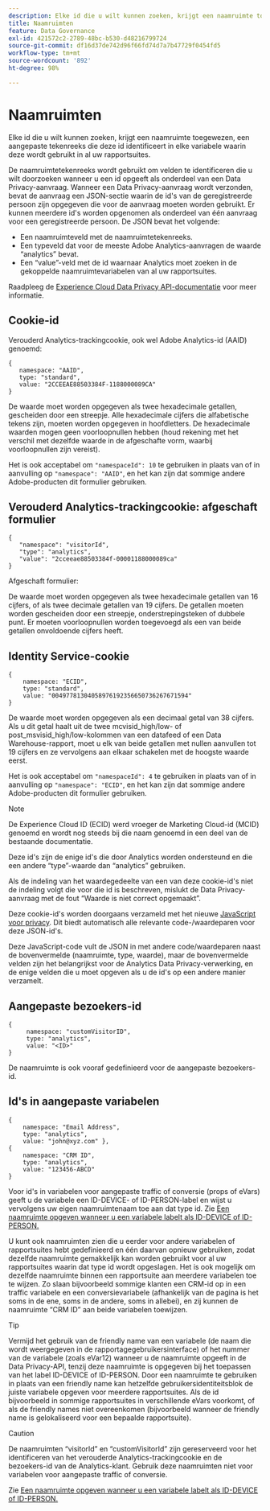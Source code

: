```yaml
---
description: Elke id die u wilt kunnen zoeken, krijgt een naamruimte toegewezen, een aangepaste tekenreeks die deze id identificeert in elke variabele waarin deze wordt gebruikt in al uw rapportsuites.
title: Naamruimten
feature: Data Governance
exl-id: 421572c2-2789-48bc-b530-d48216799724
source-git-commit: df16d37de742d96f66fd74d7a7b47729f0454fd5
workflow-type: tm+mt
source-wordcount: '892'
ht-degree: 98%

---
```


# Naamruimten

Elke id die u wilt kunnen zoeken, krijgt een naamruimte toegewezen, een aangepaste tekenreeks die deze id identificeert in elke variabele waarin deze wordt gebruikt in al uw rapportsuites.

De naamruimtetekenreeks wordt gebruikt om velden te identificeren die u wilt doorzoeken wanneer u een id opgeeft als onderdeel van een Data Privacy-aanvraag. Wanneer een Data Privacy-aanvraag wordt verzonden, bevat de aanvraag een JSON-sectie waarin de id&#39;s van de geregistreerde persoon zijn opgegeven die voor de aanvraag moeten worden gebruikt. Er kunnen meerdere id&#39;s worden opgenomen als onderdeel van één aanvraag voor een geregistreerde persoon. De JSON bevat het volgende:

* Een naamruimteveld met de naamruimtetekenreeks.
* Een typeveld dat voor de meeste Adobe Analytics-aanvragen de waarde “analytics” bevat.
* Een “value”-veld met de id waarnaar Analytics moet zoeken in de gekoppelde naamruimtevariabelen van al uw rapportsuites.

Raadpleeg de [Experience Cloud Data Privacy API-documentatie](https://experienceleague.adobe.com/docs/experience-platform/privacy/api/overview.html?lang=en) voor meer informatie.

## Cookie-id

Verouderd Analytics-trackingcookie, ook wel Adobe Analytics-id (AAID) genoemd:

```
{
   namespace: "AAID",
   type: "standard",
   value: "2CCEEAE88503384F-1188000089CA"
}
```

De waarde moet worden opgegeven als twee hexadecimale getallen, gescheiden door een streepje. Alle hexadecimale cijfers die alfabetische tekens zijn, moeten worden opgegeven in hoofdletters. De hexadecimale waarden mogen geen voorloopnullen hebben (houd rekening met het verschil met dezelfde waarde in de afgeschafte vorm, waarbij voorloopnullen zijn vereist).

Het is ook acceptabel om `"namespaceId": 10` te gebruiken in plaats van of in aanvulling op `"namespace": "AAID"`, en het kan zijn dat sommige andere Adobe-producten dit formulier gebruiken.

## Verouderd Analytics-trackingcookie: afgeschaft formulier

```
{
   "namespace": "visitorId",
   "type": "analytics",
   "value": "2cceeae88503384f-00001188000089ca"
}
```

Afgeschaft formulier:

De waarde moet worden opgegeven als twee hexadecimale getallen van 16 cijfers, of als twee decimale getallen van 19 cijfers. De getallen moeten worden gescheiden door een streepje, onderstrepingsteken of dubbele punt. Er moeten voorloopnullen worden toegevoegd als een van beide getallen onvoldoende cijfers heeft.

## Identity Service-cookie

```
{
    namespace: "ECID",
    type: "standard",
    value: "00497781304058976192356650736267671594"
}
```

De waarde moet worden opgegeven als een decimaal getal van 38 cijfers. Als u dit getal haalt uit de twee mcvisid\_high/low- of post\_msvisid\_high/low-kolommen van een datafeed of een Data Warehouse-rapport, moet u elk van beide getallen met nullen aanvullen tot 19 cijfers en ze vervolgens aan elkaar schakelen met de hoogste waarde eerst.

Het is ook acceptabel om `"namespaceId": 4` te gebruiken in plaats van of in aanvulling op `"namespace": "ECID"`, en het kan zijn dat sommige andere Adobe-producten dit formulier gebruiken.

>[!NOTE]
>
>De Experience Cloud ID (ECID) werd vroeger de Marketing Cloud-id (MCID) genoemd en wordt nog steeds bij die naam genoemd in een deel van de bestaande documentatie.
>
>Deze id&#39;s zijn de enige id&#39;s die door Analytics worden ondersteund en die een andere “type”-waarde dan “analytics” gebruiken.

Als de indeling van het waardegedeelte van een van deze cookie-id&#39;s niet de indeling volgt die voor die id is beschreven, mislukt de Data Privacy-aanvraag met de fout “Waarde is niet correct opgemaakt”.

Deze cookie-id&#39;s worden doorgaans verzameld met het nieuwe [JavaScript voor privacy](https://developer.adobe.com/experience-platform-apis/references/privacy-service/). Dit biedt automatisch alle relevante code-/waardeparen voor deze JSON-id&#39;s.

Deze JavaScript-code vult de JSON in met andere code/waardeparen naast de bovenvermelde (naamruimte, type, waarde), maar de bovenvermelde velden zijn het belangrijkst voor de Analytics Data Privacy-verwerking, en de enige velden die u moet opgeven als u de id&#39;s op een andere manier verzamelt.

## Aangepaste bezoekers-id

```
{
     namespace: "customVisitorID",
     type: "analytics",
     value: "<ID>"
}
```

De naamruimte is ook vooraf gedefinieerd voor de aangepaste bezoekers-id.

## Id&#39;s in aangepaste variabelen

```
{
    namespace: "Email Address",
    type: "analytics", 
    value: "john@xyz.com" }, 
{
    namespace: "CRM ID", 
    type: "analytics", 
    value: "123456-ABCD" 
}
```

Voor id&#39;s in variabelen voor aangepaste traffic of conversie (props of eVars) geeft u de variabele een ID-DEVICE- of ID-PERSON-label en wijst u vervolgens uw eigen naamruimtenaam toe aan dat type id. Zie [Een naamruimte opgeven wanneer u een variabele labelt als ID-DEVICE of ID-PERSON.](gdpr-labels.md)

U kunt ook naamruimten zien die u eerder voor andere variabelen of rapportsuites hebt gedefinieerd en één daarvan opnieuw gebruiken, zodat dezelfde naamruimte gemakkelijk kan worden gebruikt voor al uw rapportsuites waarin dat type id wordt opgeslagen. Het is ook mogelijk om dezelfde naamruimte binnen een rapportsuite aan meerdere variabelen toe te wijzen. Zo slaan bijvoorbeeld sommige klanten een CRM-id op in een traffic variabele en een conversievariabele (afhankelijk van de pagina is het soms in de ene, soms in de andere, soms in allebei), en zij kunnen de naamruimte “CRM ID” aan beide variabelen toewijzen.

>[!TIP]
>
>Vermijd het gebruik van de friendly name van een variabele (de naam die wordt weergegeven in de rapportagegebruikersinterface) of het nummer van de variabele (zoals eVar12) wanneer u de naamruimte opgeeft in de Data Privacy-API, tenzij deze naamruimte is opgegeven bij het toepassen van het label ID-DEVICE of ID-PERSON. Door een naamruimte te gebruiken in plaats van een friendly name kan hetzelfde gebruikersidentiteitsblok de juiste variabele opgeven voor meerdere rapportsuites. Als de id bijvoorbeeld in sommige rapportsuites in verschillende eVars voorkomt, of als de friendly names niet overeenkomen (bijvoorbeeld wanneer de friendly name is gelokaliseerd voor een bepaalde rapportsuite).

>[!CAUTION]
>
>De naamruimten “visitorId” en “customVisitorId” zijn gereserveerd voor het identificeren van het verouderde Analytics-trackingcookie en de bezoekers-id van de Analytics-klant. Gebruik deze naamruimten niet voor variabelen voor aangepaste traffic of conversie.

Zie [Een naamruimte opgeven wanneer u een variabele labelt als ID-DEVICE of ID-PERSON.](/help/admin/c-data-governance/gdpr-labels.md)
